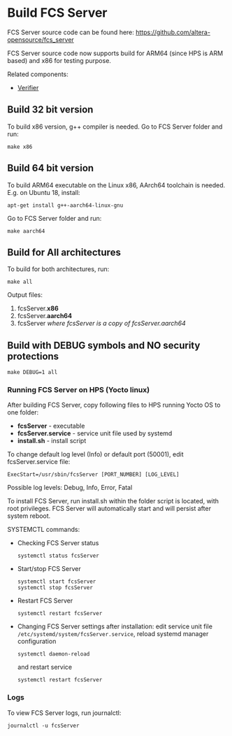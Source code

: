 # Build FCS Server

FCS Server source code can be found here: https://github.com/altera-opensource/fcs_server

FCS Server source code now supports build for ARM64 (since HPS is ARM based) and x86 for testing purpose.

Related components:
- [Verifier](https://github.com/altera-opensource/verifier)

## Build 32 bit version

To build x86 version, g++ compiler is needed. Go to FCS Server folder and run:

```
make x86
```

## Build 64 bit version

To build ARM64 executable on the Linux x86, AArch64 toolchain is needed. E.g. on Ubuntu 18, install:

```
apt-get install g++-aarch64-linux-gnu
```

Go to FCS Server folder and run:

```
make aarch64
```

## Build for All architectures

To build for both architectures, run:

```
make all
```

Output files:

1. fcsServer.**x86**
1. fcsServer.**aarch64**
1. fcsServer _where fcsServer is a copy of fcsServer.aarch64_

## Build with DEBUG symbols and NO security protections

```
make DEBUG=1 all
```

### Running FCS Server on HPS (Yocto linux)

After building FCS Server, copy following files to HPS running Yocto OS to one folder:

- **fcsServer** - executable
- **fcsServer.service** - service unit file used by systemd
- **install.sh** - install script

To change default log level (Info) or default port (50001), edit fcsServer.service file:

```
ExecStart=/usr/sbin/fcsServer [PORT_NUMBER] [LOG_LEVEL]
```

Possible log levels: Debug, Info, Error, Fatal

To install FCS Server, run install.sh within the folder script is located, with root privileges. FCS Server will
automatically start and will persist after system reboot.

SYSTEMCTL commands:

- Checking FCS Server status
  ```
  systemctl status fcsServer
  ```
- Start/stop FCS Server
  ```
  systemctl start fcsServer
  systemctl stop fcsServer
  ```

- Restart FCS Server
  ```
  systemctl restart fcsServer
  ```
- Changing FCS Server settings after installation: edit service unit file `/etc/systemd/system/fcsServer.service`,
  reload systemd manager configuration
  ```
  systemctl daemon-reload
  ```
  and restart service
    ```
    systemctl restart fcsServer
    ```

### Logs

To view FCS Server logs, run journalctl:

```
journalctl -u fcsServer
```
